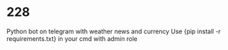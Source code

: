 # 228
Python bot on telegram with weather news and currency
Use {pip install -r requirements.txt} in your cmd with admin role

